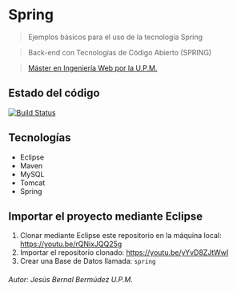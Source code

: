 # Spring
> Ejemplos básicos para el uso de la tecnología Spring

> Back-end con Tecnologías de Código Abierto (SPRING)

> [Máster en Ingeniería Web por la U.P.M.](http://miw.etsisi.upm.es)

## Estado del código
[![Build Status](https://travis-ci.org/miw-upm/BETCA-spring.svg?branch=develop)](https://travis-ci.org/miw-upm/BETCA-spring)


## Tecnologías
* Eclipse
* Maven
* MySQL
* Tomcat
* Spring

## Importar el proyecto mediante Eclipse
1. Clonar mediante Eclipse este repositorio en la máquina local: https://youtu.be/rQNixJQQ25g
1. Importar el repositorio clonado: https://youtu.be/yYvD8ZJtWwI
1. Crear una Base de Datos llamada: `spring`

###### Autor: Jesús Bernal Bermúdez U.P.M.